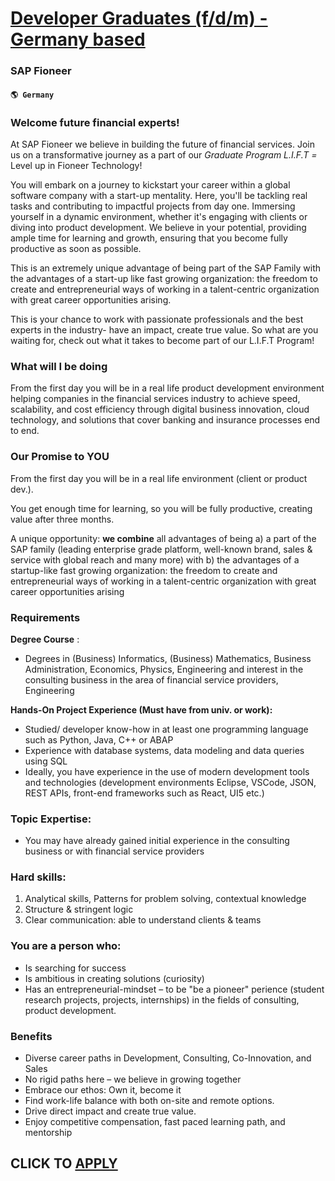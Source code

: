 # [Developer Graduates (f/d/m) - Germany based](https://www.remotewlb.com/apply/developer-graduates-f-d-m-germany-based-73123)  
### SAP Fioneer  
#### `🌎 Germany`  

### **Welcome future financial experts!**

At SAP Fioneer we believe in building the future of financial services. Join us on a transformative journey as a part of our _Graduate Program L.I.F.T =_ Level up in Fioneer Technology!

You will embark on a journey to kickstart your career within a global software company with a start-up mentality. Here, you'll be tackling real tasks and contributing to impactful projects from day one. Immersing yourself in a dynamic environment, whether it's engaging with clients or diving into product development. We believe in your potential, providing ample time for learning and growth, ensuring that you become fully productive as soon as possible.

This is an extremely unique advantage of being part of the SAP Family with the advantages of a start-up like fast growing organization: the freedom to create and entrepreneurial ways of working in a talent-centric organization with great career opportunities arising.

This is your chance to work with passionate professionals and the best experts in the industry- have an impact, create true value. So what are you waiting for, check out what it takes to become part of our L.I.F.T Program!

### What will I be doing

From the first day you will be in a real life product development environment helping companies in the financial services industry to achieve speed, scalability, and cost efficiency through digital business innovation, cloud technology, and solutions that cover banking and insurance processes end to end.

### Our Promise to YOU

From the first day you will be in a real life environment (client or product dev.).

You get enough time for learning, so you will be fully productive, creating value after three months.

A unique opportunity: **we combine** all advantages of being a) a part of the SAP family (leading enterprise grade platform, well-known brand, sales & service with global reach and many more) with b) the advantages of a startup-like fast growing organization: the freedom to create and entrepreneurial ways of working in a talent-centric organization with great career opportunities arising

### Requirements

 **Degree Course** :

  * Degrees in (Business) Informatics, (Business) Mathematics, Business Administration, Economics, Physics, Engineering and interest in the consulting business in the area of financial service providers, Engineering 

**Hands-On Project Experience (Must have from univ. or work):**

  * Studied/ developer know-how in at least one programming language such as Python, Java, C++ or ABAP 
  * Experience with database systems, data modeling and data queries using SQL 
  * Ideally, you have experience in the use of modern development tools and technologies (development environments Eclipse, VSCode, JSON, REST APIs, front-end frameworks such as React, UI5 etc.) 

### Topic Expertise:

  * You may have already gained initial experience in the consulting business or with financial service providers 

### Hard skills:

  1. Analytical skills, Patterns for problem solving, contextual knowledge 
  2. Structure & stringent logic 
  3. Clear communication: able to understand clients & teams 

### You are a person who:

  * Is searching for success 
  * Is ambitious in creating solutions (curiosity) 
  * Has an entrepreneurial-mindset – to be "be a pioneer" perience (student research projects, projects, internships) in the fields of consulting, product development. 

### Benefits

  * Diverse career paths in Development, Consulting, Co-Innovation, and Sales 
  * No rigid paths here – we believe in growing together 
  * Embrace our ethos: Own it, become it 
  * Find work-life balance with both on-site and remote options. 
  * Drive direct impact and create true value. 
  * Enjoy competitive compensation, fast paced learning path, and mentorship 

  
## CLICK TO [APPLY](https://www.remotewlb.com/apply/developer-graduates-f-d-m-germany-based-73123)

